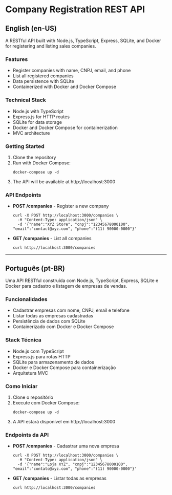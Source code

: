 # Company Registration REST API

## English (en-US)

A RESTful API built with Node.js, TypeScript, Express, SQLite, and Docker for registering and listing sales companies.

### Features

- Register companies with name, CNPJ, email, and phone
- List all registered companies
- Data persistence with SQLite
- Containerized with Docker and Docker Compose

### Technical Stack

- Node.js with TypeScript
- Express.js for HTTP routes
- SQLite for data storage
- Docker and Docker Compose for containerization
- MVC architecture

### Getting Started

1. Clone the repository
2. Run with Docker Compose:
   ```
   docker-compose up -d
   ```
3. The API will be available at http://localhost:3000

### API Endpoints

- **POST /companies** - Register a new company
  ```
  curl -X POST http://localhost:3000/companies \
    -H "Content-Type: application/json" \
    -d '{"name":"XYZ Store", "cnpj":"12345678000100", "email":"contact@xyz.com", "phone":"(11) 90000-0000"}'
  ```

- **GET /companies** - List all companies
  ```
  curl http://localhost:3000/companies
  ```

---

## Português (pt-BR)

Uma API RESTful construída com Node.js, TypeScript, Express, SQLite e Docker para cadastro e listagem de empresas de vendas.

### Funcionalidades

- Cadastrar empresas com nome, CNPJ, email e telefone
- Listar todas as empresas cadastradas
- Persistência de dados com SQLite
- Containerizado com Docker e Docker Compose

### Stack Técnica

- Node.js com TypeScript
- Express.js para rotas HTTP
- SQLite para armazenamento de dados
- Docker e Docker Compose para containerização
- Arquitetura MVC

### Como Iniciar

1. Clone o repositório
2. Execute com Docker Compose:
   ```
   docker-compose up -d
   ```
3. A API estará disponível em http://localhost:3000

### Endpoints da API

- **POST /companies** - Cadastrar uma nova empresa
  ```
  curl -X POST http://localhost:3000/companies \
    -H "Content-Type: application/json" \
    -d '{"name":"Loja XYZ", "cnpj":"12345678000100", "email":"contato@xyz.com", "phone":"(11) 90000-0000"}'
  ```

- **GET /companies** - Listar todas as empresas
  ```
  curl http://localhost:3000/companies
  ```